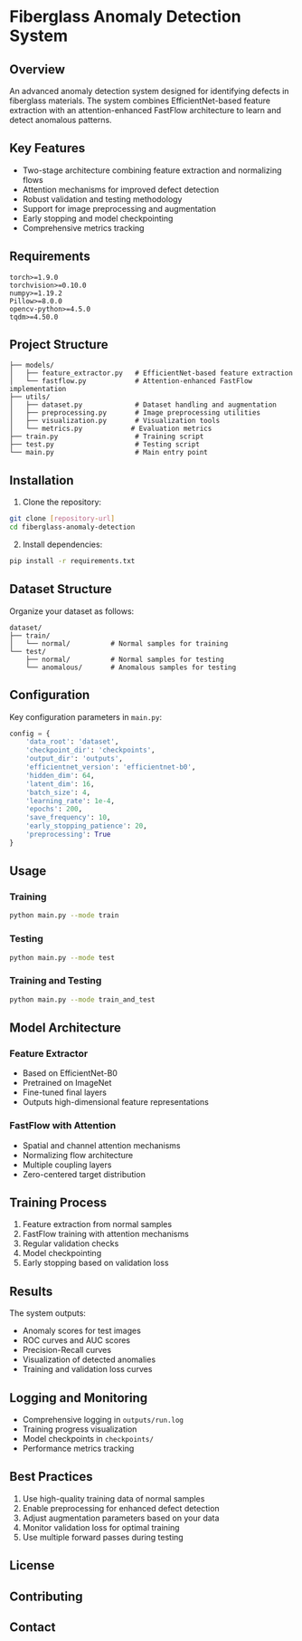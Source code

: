 # Fiberglass Anomaly Detection System

## Overview
An advanced anomaly detection system designed for identifying defects in fiberglass materials. The system combines EfficientNet-based feature extraction with an attention-enhanced FastFlow architecture to learn and detect anomalous patterns.

## Key Features
- Two-stage architecture combining feature extraction and normalizing flows
- Attention mechanisms for improved defect detection
- Robust validation and testing methodology
- Support for image preprocessing and augmentation
- Early stopping and model checkpointing
- Comprehensive metrics tracking

## Requirements
```
torch>=1.9.0
torchvision>=0.10.0
numpy>=1.19.2
Pillow>=8.0.0
opencv-python>=4.5.0
tqdm>=4.50.0
```

## Project Structure
```
├── models/
│   ├── feature_extractor.py   # EfficientNet-based feature extraction
│   └── fastflow.py            # Attention-enhanced FastFlow implementation
├── utils/
│   ├── dataset.py             # Dataset handling and augmentation
│   ├── preprocessing.py       # Image preprocessing utilities
│   ├── visualization.py       # Visualization tools
│   └── metrics.py            # Evaluation metrics
├── train.py                   # Training script
├── test.py                    # Testing script
└── main.py                    # Main entry point
```

## Installation
1. Clone the repository:
```bash
git clone [repository-url]
cd fiberglass-anomaly-detection
```

2. Install dependencies:
```bash
pip install -r requirements.txt
```

## Dataset Structure
Organize your dataset as follows:
```
dataset/
├── train/
│   └── normal/          # Normal samples for training
└── test/
    ├── normal/          # Normal samples for testing
    └── anomalous/       # Anomalous samples for testing
```

## Configuration
Key configuration parameters in `main.py`:
```python
config = {
    'data_root': 'dataset',
    'checkpoint_dir': 'checkpoints',
    'output_dir': 'outputs',
    'efficientnet_version': 'efficientnet-b0',
    'hidden_dim': 64,
    'latent_dim': 16,
    'batch_size': 4,
    'learning_rate': 1e-4,
    'epochs': 200,
    'save_frequency': 10,
    'early_stopping_patience': 20,
    'preprocessing': True
}
```

## Usage

### Training
```bash
python main.py --mode train
```

### Testing
```bash
python main.py --mode test
```

### Training and Testing
```bash
python main.py --mode train_and_test
```

## Model Architecture

### Feature Extractor
- Based on EfficientNet-B0
- Pretrained on ImageNet
- Fine-tuned final layers
- Outputs high-dimensional feature representations

### FastFlow with Attention
- Spatial and channel attention mechanisms
- Normalizing flow architecture
- Multiple coupling layers
- Zero-centered target distribution

## Training Process
1. Feature extraction from normal samples
2. FastFlow training with attention mechanisms
3. Regular validation checks
4. Model checkpointing
5. Early stopping based on validation loss

## Results
The system outputs:
- Anomaly scores for test images
- ROC curves and AUC scores
- Precision-Recall curves
- Visualization of detected anomalies
- Training and validation loss curves

## Logging and Monitoring
- Comprehensive logging in `outputs/run.log`
- Training progress visualization
- Model checkpoints in `checkpoints/`
- Performance metrics tracking

## Best Practices
1. Use high-quality training data of normal samples
2. Enable preprocessing for enhanced defect detection
3. Adjust augmentation parameters based on your data
4. Monitor validation loss for optimal training
5. Use multiple forward passes during testing

## License


## Contributing


## Contact

